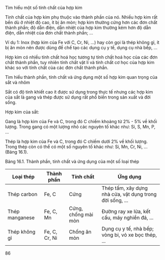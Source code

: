 Tìm hiểu một số tính chất của hợp kim

Tính chất của hợp kim phụ thuộc vào thành phần của nó. Nhiều hợp kim rất bền dù ở nhiệt độ cao, ít bị ăn mòn; hợp kim thường cứng hơn các đơn chất thành phần; độ dẫn điện, dẫn nhiệt của hợp kim thường kém hơn độ dẫn điện, dẫn nhiệt của đơn chất thành phần; ...

Ví dụ 1: Inox (hợp kim của Fe với C, Cr, Ni, ...) hay còn gọi là thép không gỉ, ít bị ăn mòn nên được dùng để chế tạo các dụng cụ y tế, dụng cụ nhà bếp, ...

Hợp kim có nhiều tính chất hoá học tương tự tính chất hoá học của các đơn chất thành phần, tuy nhiên tính chất vật lí và tính chất cơ học của hợp kim khác so với tính chất của các đơn chất thành phần.

Tìm hiểu thành phần, tính chất và ứng dụng một số hợp kim quan trọng của sắt và nhôm

Sắt có độ tinh khiết cao ít được sử dụng trong thực tế nhưng các hợp kim của sắt là gang và thép được sử dụng rất phổ biến trong sản xuất và đời sống.

Hợp kim của sắt:

Gang là hợp kim của Fe và C, trong đó C chiếm khoảng từ 2% - 5% về khối lượng. Trong gang có một lượng nhỏ các nguyên tố khác như: Si, S, Mn, P, ...

Thép là hợp kim của Fe và C, trong đó C chiếm dưới 2% về khối lượng. Trong thép còn có thể có một số nguyên tố khác như: Si, Mn, Cr, Ni, ... (Bảng 16.1).

Bảng 16.1. Thành phần, tính chất và ứng dụng của một số loại thép

Loại thép | Thành phần | Tính chất | Ứng dụng
--- | --- | --- | ---
Thép carbon | Fe, C | Cứng | Thép tấm, xây dựng nhà cửa, vật dụng trong đời sống, ...
Thép manganese | Fe, C, Mn | Cứng, chống mài mòn | Đường ray xe lửa, kết cấu, máy nghiền đá, ...
Thép không gỉ | Fe, C, Cr, Ni | Chống ăn mòn | Dụng cụ y tế, nhà bếp; vòng bi, vỏ xe bọc thép, ...

86
